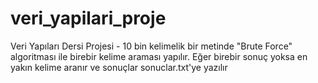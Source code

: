 # veri_yapilari_proje
Veri Yapıları Dersi Projesi - 10 bin kelimelik bir metinde "Brute Force" algoritması ile birebir kelime araması yapılır. Eğer birebir sonuç yoksa en yakın kelime aranır ve sonuçlar sonuclar.txt'ye yazılır
